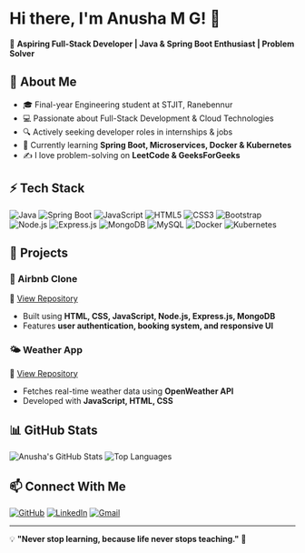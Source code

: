 # Hi there, I'm Anusha M G! 👋

🚀 **Aspiring Full-Stack Developer | Java & Spring Boot Enthusiast | Problem Solver**

## 📌 About Me
- 🎓 Final-year Engineering student at STJIT, Ranebennur
- 💻 Passionate about Full-Stack Development & Cloud Technologies
- 🔍 Actively seeking developer roles in internships & jobs
- 🌱 Currently learning **Spring Boot, Microservices, Docker & Kubernetes**
- ✍️ I love problem-solving on **LeetCode & GeeksForGeeks**

## ⚡ Tech Stack

![Java](https://img.shields.io/badge/Java-ED8B00?style=for-the-badge&logo=java&logoColor=white)
![Spring Boot](https://img.shields.io/badge/Spring%20Boot-6DB33F?style=for-the-badge&logo=spring-boot&logoColor=white)
![JavaScript](https://img.shields.io/badge/JavaScript-F7DF1E?style=for-the-badge&logo=javascript&logoColor=black)
![HTML5](https://img.shields.io/badge/HTML5-E34F26?style=for-the-badge&logo=html5&logoColor=white)
![CSS3](https://img.shields.io/badge/CSS3-1572B6?style=for-the-badge&logo=css3&logoColor=white)
![Bootstrap](https://img.shields.io/badge/Bootstrap-563D7C?style=for-the-badge&logo=bootstrap&logoColor=white)
![Node.js](https://img.shields.io/badge/Node.js-339933?style=for-the-badge&logo=nodedotjs&logoColor=white)
![Express.js](https://img.shields.io/badge/Express.js-000000?style=for-the-badge&logo=express&logoColor=white)
![MongoDB](https://img.shields.io/badge/MongoDB-47A248?style=for-the-badge&logo=mongodb&logoColor=white)
![MySQL](https://img.shields.io/badge/MySQL-4479A1?style=for-the-badge&logo=mysql&logoColor=white)
![Docker](https://img.shields.io/badge/Docker-2496ED?style=for-the-badge&logo=docker&logoColor=white)
![Kubernetes](https://img.shields.io/badge/Kubernetes-326CE5?style=for-the-badge&logo=kubernetes&logoColor=white)

## 🚀 Projects

### 🏡 Airbnb Clone
🔗 [View Repository](https://github.com/Anusha-Sajjan-011/new-project)
- Built using **HTML, CSS, JavaScript, Node.js, Express.js, MongoDB**
- Features **user authentication, booking system, and responsive UI**

### 🌤 Weather App
🔗 [View Repository](https://github.com/Anusha-Sajjan-011/WeatherApp)
- Fetches real-time weather data using **OpenWeather API**
- Developed with **JavaScript, HTML, CSS**

## 📊 GitHub Stats

![Anusha's GitHub Stats](https://github-readme-stats.vercel.app/api?username=Anusha-Sajjan-011&show_icons=true&theme=radical)
![Top Languages](https://github-readme-stats.vercel.app/api/top-langs/?username=Anusha-Sajjan-011&layout=compact&theme=radical)

## 📫 Connect With Me

[![GitHub](https://img.shields.io/badge/GitHub-100000?style=for-the-badge&logo=github&logoColor=white)](https://github.com/Anusha-Sajjan-011)
[![LinkedIn](https://img.shields.io/badge/LinkedIn-0077B5?style=for-the-badge&logo=linkedin&logoColor=white)](https://www.linkedin.com/in/anusha-m-g)
[![Gmail](https://img.shields.io/badge/Gmail-D14836?style=for-the-badge&logo=gmail&logoColor=white)](mailto:anushamg111@gmail.com)

---
💡 **"Never stop learning, because life never stops teaching."** 🚀
